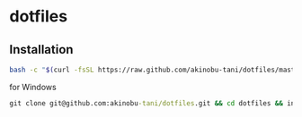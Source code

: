 # dotfiles

## Installation

```sh
bash -c "$(curl -fsSL https://raw.github.com/akinobu-tani/dotfiles/master/install)"
```

for Windows

```bat
git clone git@github.com:akinobu-tani/dotfiles.git && cd dotfiles && install.bat
```
